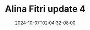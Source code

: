 --- 
title: "Alina Fitri update 4"
description: "video bokep Alina Fitri update 4 doodstream durasi panjang new"
date: 2024-10-07T02:04:32-08:00
file_code: "47fl7ats013n"
draft: false
cover: "ddfjs79ofladgln5.jpg"
tags: ["Alina", "Fitri", "update", "bokep-indo", "bokep-viral", "bokep-ig"]
length: 59
fld_id: "1483979"
foldername: "Alina Fitri update"
categories: ["Alina Fitri update"]
views: 0
---